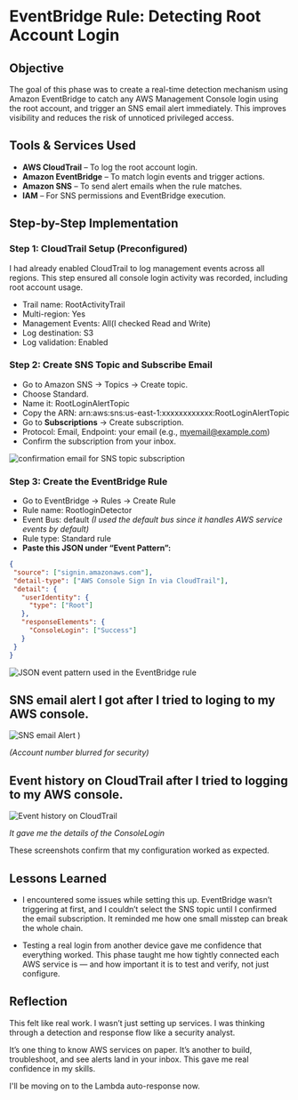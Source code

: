# EventBridge Rule: Detecting Root Account Login

## Objective

The goal of this phase was to create a real-time detection mechanism using Amazon EventBridge to catch any AWS Management Console login using the root account, and trigger an SNS email alert immediately. This improves visibility and reduces the risk of unnoticed privileged access.

## Tools & Services Used

- **AWS CloudTrail** – To log the root account login.
- **Amazon EventBridge** – To match login events and trigger actions.
- **Amazon SNS** – To send alert emails when the rule matches.
- **IAM** – For SNS permissions and EventBridge execution.

## Step-by-Step Implementation

###  Step 1: CloudTrail Setup (Preconfigured)

I had already enabled CloudTrail to log management events across all regions. This step ensured all console login activity was recorded, including root account usage.

- Trail name: RootActivityTrail
- Multi-region: Yes
- Management Events: All(I checked Read and Write)
- Log destination: S3
- Log validation: Enabled

###  Step 2: Create SNS Topic and Subscribe Email

- Go to Amazon SNS → Topics → Create topic.
- Choose Standard.
- Name it: RootLoginAlertTopic
- Copy the ARN: arn:aws:sns:us-east-1:xxxxxxxxxxxx:RootLoginAlertTopic
- Go to **Subscriptions** → Create subscription.
- Protocol: Email, Endpoint: your email (e.g., myemail@example.com)
- Confirm the subscription from your inbox.
  
![confirmation email for SNS topic subscription](https://github.com/user-attachments/assets/e4533f01-6f86-493a-9a0b-c324973d6f5c)

### Step 3: Create the EventBridge Rule

- Go to EventBridge → Rules → Create Rule
- Rule name: RootloginDetector
- Event Bus: default
   _(I used the default bus since it handles AWS service events by default)_
- Rule type: Standard rule
- **Paste this JSON under “Event Pattern”:**

 ```json
{
  "source": ["signin.amazonaws.com"],
  "detail-type": ["AWS Console Sign In via CloudTrail"],
  "detail": {
    "userIdentity": {
      "type": ["Root"]
    },
    "responseElements": {
      "ConsoleLogin": ["Success"]
    }
  }
}
```



![JSON event pattern used in the EventBridge rule](https://github.com/user-attachments/assets/64e3701a-34ca-4ebc-a2ca-a7e6e3d0acc6)

## SNS email alert I got after I tried to loging to my AWS console. 

![SNS email Alert](https://github.com/user-attachments/assets/6f025bf2-7f8c-4bf9-93cf-2d506c7dce82)
)

_(Account number blurred for security)_

## Event history on CloudTrail after I tried to logging to my AWS console. 

![Event history on CloudTrail](https://github.com/user-attachments/assets/59cf3f4c-b4fc-4705-bc9d-bcc17679a6bb)

_It gave me the details of the ConsoleLogin_

These screenshots confirm that my configuration worked as expected.


## Lessons Learned

- I encountered some issues while setting this up. EventBridge wasn’t triggering at first, and I couldn’t select the SNS topic until I confirmed the email subscription. It reminded me how one small misstep can break the whole chain.

- Testing a real login from another device gave me confidence that everything worked. This phase taught me how tightly connected each AWS service is — and how important it is to test and verify, not just configure.

## Reflection

 This felt like real work. I wasn’t just setting up services. I was thinking through a detection and response flow like a security analyst.

 It’s one thing to know AWS services on paper. It’s another to build, troubleshoot, and see alerts land in your inbox. This gave me real confidence in my skills.

 I'll be moving on to the Lambda auto-response now.
